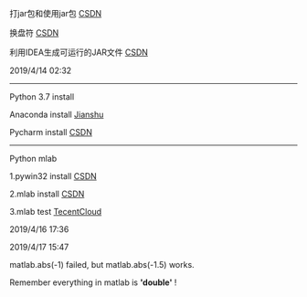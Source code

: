 

打jar包和使用jar包  [CSDN](https://blog.csdn.net/pengchengliu/article/details/80546029)

换盘符 [CSDN](https://blog.csdn.net/SuperChanon/article/details/8255566)

利用IDEA生成可运行的JAR文件 [CSDN](https://blog.csdn.net/weixin_36210698/article/details/80850397)

2019/4/14 02:32 

**********************************************************************

Python 3.7 install 

Anaconda install [Jianshu](https://www.jianshu.com/p/eaee1fadc1e9)

Pycharm install [CSDN](https://blog.csdn.net/pdcfighting/article/details/80297499)

**********************************************************************

Python mlab 

1.pywin32 install [CSDN](https://blog.csdn.net/u013234057/article/details/81742065)

2.mlab install [CSDN](https://blog.csdn.net/sunny_xsc1994/article/details/70197168)

3.mlab test [TecentCloud](https://cloud.tencent.com/developer/news/121069)

2019/4/16 17:36

2019/4/17 15:47

matlab.abs(-1) failed, but matlab.abs(-1.5) works.

Remember everything in matlab is **'double'** !

